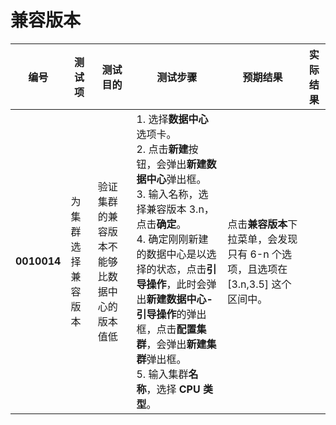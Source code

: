 # 兼容版本
| **编号** | **测试项** | **测试目的** | **测试步骤** | **预期结果** | **实际结果** | 
|--------- | ---------- | ------------ | ------------ | ------------ | ------------ |
| **0010014** | 为集群选择兼容版本 | 验证集群的兼容版本不能够比数据中心的版本值低 | 1. 选择**数据中心**选项卡。<br/>2. 点击**新建**按钮，会弹出**新建数据中心**弹出框。<br/>3. 输入名称，选择兼容版本 3.n，点击**确定**。<br/>4. 确定刚刚新建的数据中心是以选择的状态，点击**引导操作**，此时会弹出**新建数据中心-引导操作**的弹出框，点击**配置集群**，会弹出**新建集群**弹出框。<br/>5. 输入集群**名称**，选择 **CPU 类型**。 | 点击**兼容版本**下拉菜单，会发现只有 6-n 个选项，且选项在 [3.n,3.5] 这个区间中。 |
